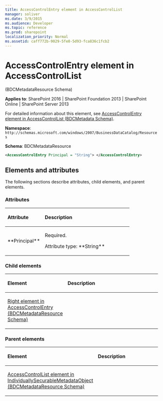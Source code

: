 ```yaml
---
title: AccessControlEntry element in AccessControlList
manager: soliver
ms.date: 3/9/2015
ms.audience: Developer
ms.topic: reference
ms.prod: sharepoint
localization_priority: Normal
ms.assetid: caff772b-9029-5fe0-5d93-fca836c1fcb2
---
```


# AccessControlEntry element in AccessControlList 

(BDCMetadataResource Schema)

**Applies to**: SharePoint 2016 | SharePoint Foundation 2013 | SharePoint Online | SharePoint Server 2013

For detailed information about this element, see [AccessControlEntry element in AccessControlList (BDCMetadata Schema)](accesscontrolentry-element-in-accesscontrollist-bdcmetadata-schema.md).

**Namespace**: `http://schemas.microsoft.com/windows/2007/BusinessDataCatalog/Resources`

**Schema**: BDCMetadataResource

```XML
<AccessControlEntry Principal = "String"> </AccessControlEntry>
```

## Elements and attributes

The following sections describe attributes, child elements, and parent elements.

### Attributes

<table>
<colgroup>
<col width="30%" />
<col width="70%" />
</colgroup>
<thead>
<tr class="header">
<th align="left"><p>Attribute</p></th>
<th align="left"><p>Description</p></th>
</tr>
</thead>
<tbody>
<tr class="odd">
<td align="left"><p>**Principal**</p></td>
<td align="left"><p>Required.</p>
<p>Attribute type: **String**</p></td>
</tr>
</tbody>
</table>

### Child elements

<table>
<colgroup>
<col width="30%" />
<col width="70%" />
</colgroup>
<thead>
<tr class="header">
<th align="left"><p>Element</p></th>
<th align="left"><p>Description</p></th>
</tr>
</thead>
<tbody>
<tr class="odd">
<td align="left"><p><span sdata="link"><a href="right-element-in-accesscontrolentry-bdcmetadataresource-schema.md">Right element in AccessControlEntry (BDCMetadataResource Schema)</a></span></p></td>
<td align="left"></td>
</tr>
</tbody>
</table>

### Parent elements

<table>
<colgroup>
<col width="30%" />
<col width="70%" />
</colgroup>
<thead>
<tr class="header">
<th align="left"><p>Element</p></th>
<th align="left"><p>Description</p></th>
</tr>
</thead>
<tbody>
<tr class="odd">
<td align="left"><p><span sdata="link"><a href="accesscontrollist-element-in-individuallysecurablemetadataobject-bdcmetadatareso.md">AccessControlList element in IndividuallySecurableMetadataObject (BDCMetadataResource Schema)</a></span></p></td>
<td align="left"></td>
</tr>
</tbody>
</table>








